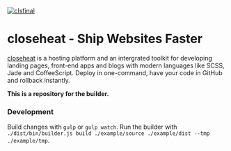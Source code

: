[![clsfinal](https://cloud.githubusercontent.com/assets/1877286/6791806/497dae84-d1b2-11e4-8c92-ee1f5d1836ec.png)](http://closeheat.com)

# closeheat - Ship Websites Faster

[closeheat](http://closeheat.com) is a hosting platform and an intergrated toolkit for developing landing pages, front-end apps and blogs with modern languages like SCSS, Jade and CoffeeScript. Deploy in one-command, have your code in GitHub and rollback instantly.


**This is a repository for the builder.**

### Development

Build changes with ``gulp`` or ``gulp watch``.
Run the builder with ``./dist/bin/builder.js build ./example/source ./example/dist --tmp ./example/tmp``.
